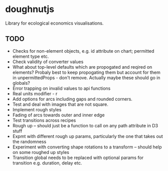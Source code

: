 # doughnutjs
Library for ecological economics visualisations.

## TODO
- Checks for non-element objects, e.g. id attribute on chart; permitted element type etc.
- Check validity of converter values
- What about top-level defaults which are propogated and reqired on elements? Probaly best to keep propogating them
but account for them in unpermittedProps - don't remove. Actually maybe these should go in globals?
- Error trapping on invalid values to api functions
- Real units modifier - r
- Add options for arcs including gaps and rounded corners.
- Test and deal with images that are not square.
- Implement rough styles
- Fading of arcs towards outer and inner edge
- Test transitions across recipes
- Rough up – should just be a function to call on any path attribute in D3 stuff 
- Expmt with different rough up params, particularly the one that takes out the randomness 
- Experiment with converting shape rotations to a transform – should help on some roughed up styles 
- Transition global needs to be replaced with optional params for transition e.g. duration, delay etc.

